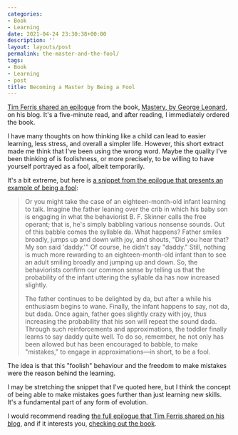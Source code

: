 ```yaml
---
categories:
- Book
- Learning
date: 2021-04-24 23:30:38+00:00
description: ''
layout: layouts/post
permalink: the-master-and-the-fool/
tags:
- Book
- Learning
- post
title: Becoming a Master by Being a Fool
---
```


[Tim Ferris shared an epilogue](https://tim.blog/2021/01/25/mastery/) from the book, [Mastery, by George Leonard](https://uk.bookshop.org/a/7647/9781781250914), on his blog. It's a five-minute read, and after reading, I immediately ordered the book. 

I have many thoughts on how thinking like a child can lead to easier learning, less stress, and overall a simpler life. However, this short extract made me think that I've been using the wrong word. Maybe the quality I've been thinking of is foolishness, or more precisely, to be willing to have yourself portrayed as a fool, albeit temporarily.

It's a bit extreme, but here is [a snippet from the epilogue that presents an example of being a fool](https://tim.blog/2021/01/25/mastery/):

> Or you might take the case of an eighteen-month-old infant learning to talk. Imagine the father leaning over the crib in which his baby son is engaging in what the behaviorist B. F. Skinner calls the free operant; that is, he's simply babbling various nonsense sounds. Out of this babble comes the syllable da. What happens? Father smiles broadly, jumps up and down with joy, and shouts, "Did you hear that? My son said 'daddy.'" Of course, he didn't say "daddy." Still, nothing is much more rewarding to an eighteen-month-old infant than to see an adult smiling broadly and jumping up and down. So, the behaviorists confirm our common sense by telling us that the probability of the infant uttering the syllable da has now increased slightly.
> 
> The father continues to be delighted by da, but after a while his enthusiasm begins to wane. Finally, the infant happens to say, not da, but dada. Once again, father goes slightly crazy with joy, thus increasing the probability that his son will repeat the sound dada. Through such reinforcements and approximations, the toddler finally learns to say daddy quite well. To do so, remember, he not only has been allowed but has been encouraged to babble, to make "mistakes," to engage in approximations—in short, to be a fool.

The idea is that this "foolish" behaviour and the freedom to make mistakes were the reason behind the learning. 

I may be stretching the snippet that I've quoted here, but I think the concept of being able to make mistakes goes further than just learning new skills. It's a fundamental part of any form of evolution. 

I would recommend reading [the full epilogue that Tim Ferris shared on his blog](https://tim.blog/2021/01/25/mastery/), and if it interests you, [checking out the book](https://uk.bookshop.org/a/7647/9781781250914).